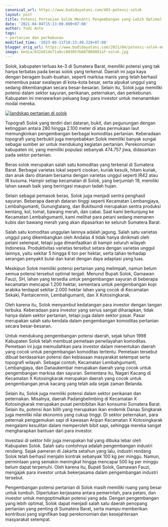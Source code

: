 ```yaml
---
canonical_url: https://www.budidayatani.com/483-potensi-solok
layout: post
title: Potensi Pertanian Solok Menanti Pengembangan yang Lebih Optimal
date: '2021-04-04T15:13:00.000+07:00'
author: Yudi Anto
tags:
- pertanian dan perkebunan
modified_time: '2023-06-11T10:13:49.229+07:00'
blogger_orig_url: https://www.budidayatani.com/2021/04/potensi-solok-menanti-polesan.html
image: media/832e81de71a9cc883057b887004981af-solok.jpg
---
```

Solok, kabupaten terluas ke-3 di Sumatera Barat, memiliki potensi yang tak hanya terbatas pada beras solok yang terkenal. Daerah ini juga kaya dengan beragam buah-buahan, seperti markisa manis yang telah berhasil menembus pasar swalayan di kota-kota besar, serta alpukat unggul yang sedang dikembangkan secara besar-besaran. Selain itu, Solok juga memiliki potensi dalam sektor sayuran, perikanan, peternakan, dan perkebunan. Kabupaten ini menawarkan peluang bagi para investor untuk menanamkan modal mereka.

[![landskap pertanian di solok](https://blogger.googleusercontent.com/img/b/R29vZ2xl/AVvXsEjfqxbZ7mFnSIkMz3iNrwJqyGqE9oqgDYNBWTQnmv5k7CplMuhOrXTLO7WpVNh_nUTXfCHpyHfl8EZjCF8rFgRBnxCnadh8KSOAZTfu3CIebWDdA4YVMzohLxkGy0FMmC6HO95hDDCOBqYUbpCW14DPSf4APuoE01FcsbiE9VygIkdS8vNcd2X3ug7_vA/w640-h360/solok.jpg)](https://blogger.googleusercontent.com/img/b/R29vZ2xl/AVvXsEjfqxbZ7mFnSIkMz3iNrwJqyGqE9oqgDYNBWTQnmv5k7CplMuhOrXTLO7WpVNh_nUTXfCHpyHfl8EZjCF8rFgRBnxCnadh8KSOAZTfu3CIebWDdA4YVMzohLxkGy0FMmC6HO95hDDCOBqYUbpCW14DPSf4APuoE01FcsbiE9VygIkdS8vNcd2X3ug7_vA/s2135/solok.jpg)  
  


Topografi Solok yang terdiri dari dataran, bukit, dan pegunungan dengan ketinggian antara 280 hingga 2.100 meter di atas permukaan laut memungkinkan pengembangan berbagai komoditas pertanian. Keberadaan topografi yang berbukit juga menyebabkan Solok memiliki banyak sungai sebagai sumber air untuk mendukung kegiatan pertanian. Perekonomian kabupaten ini, yang memiliki populasi sebanyak 474.757 jiwa, didasarkan pada sektor pertanian.

Beras solok merupakan salah satu komoditas yang terkenal di Sumatera Barat. Berbagai varietas lokal seperti cisokan, kuriak kesuik, hitam kuriak, dan anak daro ditanam bersama dengan varietas unggul seperti IR42 atau IR kusuma. Hampir setiap kecamatan di Solok, yang berjumlah 19, memiliki lahan sawah baik yang beririgasi maupun tadah hujan.

Selain sebagai pemasok beras, Solok juga menjadi sentra penghasil sayuran. Beberapa daerah dataran tinggi seperti Kecamatan Lembangjaya, Lembahgumanti, Gunungtalang, dan Bukitsundi merupakan sentra produksi kentang, kol, tomat, bawang merah, dan cabai. Saat kami berkunjung ke Kecamatan Lembahgumanti, kami melihat para petani sedang memanen kubis dan bawang merah yang akan dipasarkan ke seluruh Sumatera Barat.

Salah satu komoditas unggulan lainnya adalah jagung. Salah satu varietas unggul yang dikembangkan oleh Andalas 4 tidak hanya dinikmati oleh petani setempat, tetapi juga dimanfaatkan di hampir seluruh wilayah Indonesia. Produktivitas varietas tersebut setara dengan varietas unggul lainnya, yaitu sekitar 5 hingga 6 ton per hektar, serta tahan terhadap serangan penyakit bulai dan karat dengan daya adaptasi yang luas.

Meskipun Solok memiliki potensi pertanian yang melimpah, namun belum semua potensi tersebut optimal tergali. Menurut Bupati Solok, Gamawan Fauzi, SH, lahan yang tersedia untuk pengembangan sayuran di beberapa kecamatan mencapai 1.200 hektar, sementara untuk pengembangan kopi arabika terdapat sekitar 2.000 hektar lahan yang cocok di Kecamatan Sekaki, Pantaicermin, Lembahgumanti, dan X Kotosingkarak.

Oleh karena itu, Solok menyambut kedatangan para investor dengan tangan terbuka. Keberadaan para investor yang serius sangat diharapkan, tidak hanya dalam sektor pertanian, tetapi juga dalam sektor pasar. Pasar merupakan salah satu kendala dalam pengembangan komoditas pertanian secara besar-besaran.

Untuk mendukung pengembangan potensi daerah, sejak tahun 1998 Kabupaten Solok telah membuat pemetaan perwilayahan komoditas. Pemetaan ini juga memudahkan para investor dalam menentukan daerah yang cocok untuk pengembangan komoditas tertentu. Pemetaan tersebut dibuat berdasarkan potensi dan kebiasaan masyarakat setempat serta topografi wilayah. Sebagai contoh, Kecamatan Lembahgumanti, Lembangjaya, dan Danaukembar merupakan daerah yang cocok untuk pengembangan markisa dan sayuran. Sementara itu, Nagari Kacang di Kecamatan X Kotosingkarak merupakan daerah yang cocok untuk pengembangan jeruk kacang yang telah ada sejak zaman Belanda.

Selain itu, Solok juga memiliki potensi dalam sektor perikanan dan peternakan. Misalnya, daerah Padangbelimbing di Kecamatan X Kotosingkarak merupakan pusat pembibitan ikan konsumsi Sumatera Barat. Selain itu, potensi ikan bilih yang merupakan ikan endemik Danau Singkarak juga memiliki nilai ekonomis yang cukup tinggi. Di sektor peternakan, para peternak penggemukan sapi di kawasan Aripan Kecamatan X Kotosingkarak mengalami kesulitan dalam memperoleh bibit sapi, sehingga mereka sangat mengharapkan bantuan dari para investor.

Investasi di sektor hilir juga merupakan hal yang dibuka lebar oleh Kabupaten Solok. Salah satu contohnya adalah pengembangan industri rendang. Sejak pameran di Jakarta setahun yang lalu, industri rendang Solok telah berhasil menjalin kontrak sebanyak 100 kg per minggu. Namun, permintaan yang semakin meningkat hingga mencapai 500 kg per minggu belum dapat terpenuhi. Oleh karena itu, Bupati Solok, Gamawan Fauzi, mengajak para investor untuk bekerjasama dalam pengembangan industri tersebut.

Pengembangan potensi pertanian di Solok masih memiliki ruang yang besar untuk tumbuh. Diperlukan kerjasama antara pemerintah, para petani, dan investor untuk mengoptimalkan potensi yang ada. Dengan pengembangan yang lebih optimal, Solok dapat menjadi salah satu daerah penopang pertanian yang penting di Sumatera Barat, serta mampu memberikan kontribusi yang signifikan bagi perekonomian dan kesejahteraan masyarakat setempat.

